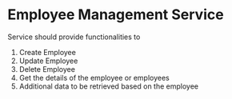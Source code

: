 # Employee Management Service

Service should provide functionalities to

1. Create Employee
2. Update Employee 
3. Delete Employee
4. Get the details of the employee or employees
5. Additional data to be retrieved based on the employee

